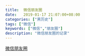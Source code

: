 ```yaml
---
title:  微信朋友圈
date:   2019-01-17 21:07:00+08:00
categories: ["黑历史"]
tags: ["微信"]
keywords: ["微信","朋友圈"]
description: "微信朋友圈的记录"
---
```


[微信朋友圈](https://photos.app.goo.gl/a5RrAmATvcFVgx1s9)

